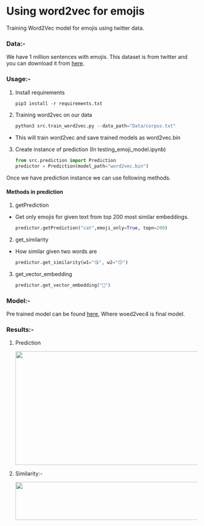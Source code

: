 # Using word2vec for emojis
Training Word2Vec model for emojis using twitter data.

### Data:-
We have 1 million sentences with emojis. This dataset is from twitter and you can download it from [here](https://github.com/AdiShirsath/Machine-Learning-Notes/tree/main/NLP/word2vec/word2vec_emoji/Data).

### Usage:- 

1. Install requirements
    ```python
    pip3 install -r requirements.txt
    ```

2. Training word2vec on our data
    ```python
    python3 src.train_word2vec.py --data_path="Data/corpus.txt"
    ```
* This will train word2vec and save trained models as word2vec.bin

3. Create instance of prediction (In testing_emoji_model.ipynb)
    ```python
    from src.prediction import Prediction
    predictor = Prediction(model_path="word2vec.bin")
    ```
Once we have prediction instance we can use following methods.
#### Methods in prediction

1. getPrediction 
* Get only emojis for given text from top 200 most similar embeddings.
  ```python
  predictor.getPrediction("cat",emoji_only=True, topn=200)
  ```
2. get_similarity
* How similar given two words are
  ```python
  predictor.get_similarity(w1="😘", w2="😙")
  ```
3. get_vector_embedding
    ```python
    predictor.get_vector_embedding("🐰")
    ```

### Model:-
Pre trained model can be found [here](https://drive.google.com/drive/folders/1-8zMyK-xHlf5-siX1ta3WCxJ2lTG8ev2?usp=sharing), Where woed2vec4 is final model.

### Results:-
1. Prediction

    <img src="https://user-images.githubusercontent.com/75840165/133033855-74d460c8-4c39-45ac-b216-5e1e6f6f4257.png" height=300 width=500 />

2. Similarity:-

    <img src="https://user-images.githubusercontent.com/75840165/133034111-cec6faa6-314f-46fe-b2c8-830f27ea4d76.png" height=100 width=500 />

